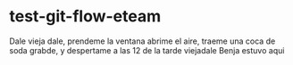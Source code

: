 # test-git-flow-eteam
Dale vieja dale, prendeme la ventana abrime el aire, traeme una coca de soda grabde, y despertame a las 12 de la tarde viejadale
Benja estuvo aqui
